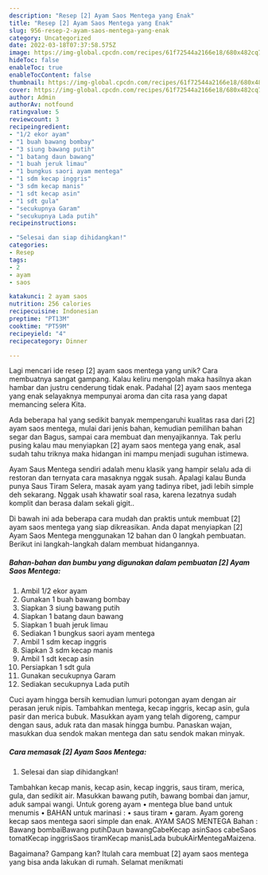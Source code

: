 ```yaml
---
description: "Resep [2] Ayam Saos Mentega yang Enak"
title: "Resep [2] Ayam Saos Mentega yang Enak"
slug: 956-resep-2-ayam-saos-mentega-yang-enak
category: Uncategorized
date: 2022-03-18T07:37:58.575Z
image: https://img-global.cpcdn.com/recipes/61f72544a2166e18/680x482cq70/2-ayam-saos-mentega-foto-resep-utama.jpg
hideToc: false
enableToc: true
enableTocContent: false
thumbnail: https://img-global.cpcdn.com/recipes/61f72544a2166e18/680x482cq70/2-ayam-saos-mentega-foto-resep-utama.jpg
cover: https://img-global.cpcdn.com/recipes/61f72544a2166e18/680x482cq70/2-ayam-saos-mentega-foto-resep-utama.jpg
author: Admin
authorAv: notfound
ratingvalue: 5
reviewcount: 3
recipeingredient:
- "1/2 ekor ayam"
- "1 buah bawang bombay"
- "3 siung bawang putih"
- "1 batang daun bawang"
- "1 buah jeruk limau"
- "1 bungkus saori ayam mentega"
- "1 sdm kecap inggris"
- "3 sdm kecap manis"
- "1 sdt kecap asin"
- "1 sdt gula"
- "secukupnya Garam"
- "secukupnya Lada putih"
recipeinstructions:

- "Selesai dan siap dihidangkan!"
categories:
- Resep
tags:
- 2
- ayam
- saos

katakunci: 2 ayam saos 
nutrition: 256 calories
recipecuisine: Indonesian
preptime: "PT13M"
cooktime: "PT59M"
recipeyield: "4"
recipecategory: Dinner

---
```





Lagi mencari ide resep [2] ayam saos mentega yang unik? Cara membuatnya sangat gampang. Kalau keliru mengolah maka hasilnya akan hambar dan justru cenderung tidak enak. Padahal [2] ayam saos mentega yang enak selayaknya mempunyai aroma dan cita rasa yang dapat memancing selera Kita.





Ada beberapa hal yang sedikit banyak mempengaruhi kualitas rasa dari [2] ayam saos mentega, mulai dari jenis bahan, kemudian pemilihan bahan segar dan Bagus, sampai cara membuat dan menyajikannya. Tak perlu pusing kalau mau menyiapkan [2] ayam saos mentega yang enak,      asal sudah tahu triknya maka hidangan ini mampu menjadi suguhan istimewa.














Ayam Saus Mentega sendiri adalah menu klasik yang hampir selalu ada di restoran dan ternyata cara masaknya nggak susah. Apalagi kalau Bunda punya Saus Tiram Selera, masak ayam yang tadinya ribet, jadi lebih simple deh sekarang. Nggak usah khawatir soal rasa, karena lezatnya sudah komplit dan berasa dalam sekali gigit..






Di bawah ini ada beberapa cara mudah dan praktis untuk membuat [2] ayam saos mentega yang siap dikreasikan. Anda dapat menyiapkan [2] Ayam Saos Mentega menggunakan 12 bahan dan 0 langkah pembuatan. Berikut ini langkah-langkah dalam membuat hidangannya.

<!--inarticleads1-->

##### Bahan-bahan dan bumbu yang digunakan dalam pembuatan [2] Ayam Saos Mentega:

1. Ambil 1/2 ekor ayam
1. Gunakan 1 buah bawang bombay
1. Siapkan 3 siung bawang putih
1. Siapkan 1 batang daun bawang
1. Siapkan 1 buah jeruk limau
1. Sediakan 1 bungkus saori ayam mentega
1. Ambil 1 sdm kecap inggris
1. Siapkan 3 sdm kecap manis
1. Ambil 1 sdt kecap asin
1. Persiapkan 1 sdt gula
1. Gunakan secukupnya Garam
1. Sediakan secukupnya Lada putih


Cuci ayam hingga bersih kemudian lumuri potongan ayam dengan air perasan jeruk nipis. Tambahkan mentega, kecap inggris, kecap asin, gula pasir dan merica bubuk. Masukkan ayam yang telah digoreng, campur dengan saus, aduk rata dan masak hingga bumbu. Panaskan wajan, masukkan dua sendok makan mentega dan satu sendok makan minyak. 

<!--inarticleads2-->

##### Cara memasak [2] Ayam Saos Mentega:


1. Selesai dan siap dihidangkan!

Tambahkan kecap manis, kecap asin, kecap inggris, saus tiram, merica, gula, dan sedikit air. Masukkan bawang putih, bawang bombai dan jamur, aduk sampai wangi. Untuk goreng ayam • mentega blue band untuk menumis • BAHAN untuk marinasi : • saus tiram • garam. Ayam goreng kecap saos mentega saori simple dan enak. AYAM SAOS MENTEGA Bahan : Bawang bombaiBawang putihDaun bawangCabeKecap asinSaos cabeSaos tomatKecap inggrisSaos tiramKecap manisLada bubukAirMentegaMaizena. 

Bagaimana? Gampang kan? Itulah cara membuat [2] ayam saos mentega yang bisa anda lakukan di rumah. Selamat menikmati
